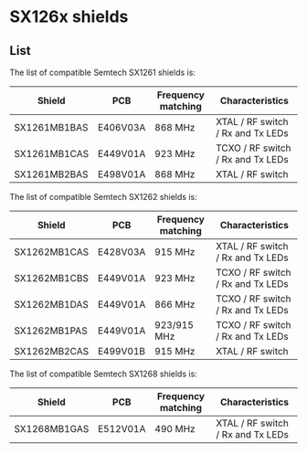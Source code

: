 # SX126x shields

## List

The list of compatible Semtech SX1261 shields is:

| Shield       | PCB      | Frequency matching | Characteristics                   |
| ------------ | -------- | ------------------ | --------------------------------- |
| SX1261MB1BAS | E406V03A | 868 MHz            | XTAL / RF switch / Rx and Tx LEDs |
| SX1261MB1CAS | E449V01A | 923 MHz            | TCXO / RF switch / Rx and Tx LEDs |
| SX1261MB2BAS | E498V01A | 868 MHz            | XTAL / RF switch                  |

The list of compatible Semtech SX1262 shields is:

| Shield       | PCB      | Frequency matching | Characteristics                   |
| ------------ | -------- | ------------------ | --------------------------------- |
| SX1262MB1CAS | E428V03A | 915 MHz            | XTAL / RF switch / Rx and Tx LEDs |
| SX1262MB1CBS | E449V01A | 923 MHz            | TCXO / RF switch / Rx and Tx LEDs |
| SX1262MB1DAS | E449V01A | 866 MHz            | TCXO / RF switch / Rx and Tx LEDs |
| SX1262MB1PAS | E449V01A | 923/915 MHz        | TCXO / RF switch / Rx and Tx LEDs |
| SX1262MB2CAS | E499V01B | 915 MHz            | XTAL / RF switch                  |

The list of compatible Semtech SX1268 shields is:

| Shield       | PCB      | Frequency matching | Characteristics                   |
| ------------ | -------- | ------------------ | --------------------------------- |
| SX1268MB1GAS | E512V01A | 490 MHz            | XTAL / RF switch / Rx and Tx LEDs |
